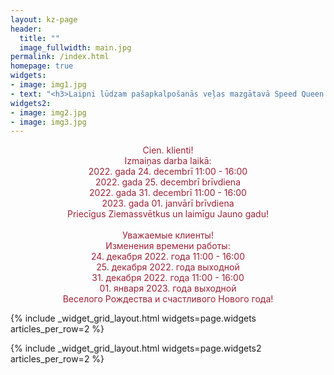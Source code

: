 ```yaml
---
layout: kz-page
header:
  title: ""
  image_fullwidth: main.jpg
permalink: /index.html
homepage: true
widgets:
- image: img1.jpg
- text: "<h3>Laipni lūdzam pašapkalpošanās veļas mazgātavā Speed Queen!</h3><br/>Pie mums var izmazgāt praktiski visu.<br/><h3>Приглашаем вас в прачечную самообслуживания Speed Queen!</h3><br/>У нас можно постирать практически всё."
widgets2:
- image: img2.jpg
- image: img3.jpg
---
```


<!-- <center>
<p style="color:#A7C957">Speed Queen veļas mazgātava Valdeķu ielā atkal atvērta! Darba laiks: piektdiena, sestdiena, svētdiena, pirmdiena no 11:00 līdz 19:00. Informatīvais tālrunis: +371 29266564. <br/>
<br/>
Прачечная самообслуживания на Валдекю снова открыта! Время работы: пятница, суббота, воскресенье, понедельник с 11:00 до 19:00. Телефон для информации: +371 29266564.
</p>
</center> -->

<center>
<p style="color:#9D2235">Cien. klienti!<br/>
Izmaiņas darba laikā:<br/>
2022. gada 24. decembrī 11:00 - 16:00<br/>
2022. gada 25. decembrī brīvdiena<br/>
2022. gada 31. decembrī 11:00 - 16:00<br/>
2023. gada 01. janvārī brīvdiena<br/>
Priecīgus Ziemassvētkus un laimīgu Jauno gadu!<br/>
<br/>
Уважаемые клиенты!<br/>
Изменения времени работы:<br/>
24. декабря 2022. года 11:00 - 16:00<br/>
25. декабря 2022. года выходной<br/>
31. декабря 2022. года 11:00 - 16:00<br/>
01. января 2023. года выходной<br/>
Веселого Рождества и счастливого Нового года!
</p>
</center>

{% include _widget_grid_layout.html widgets=page.widgets articles_per_row=2 %}

{% include _widget_grid_layout.html widgets=page.widgets2 articles_per_row=2 %}

